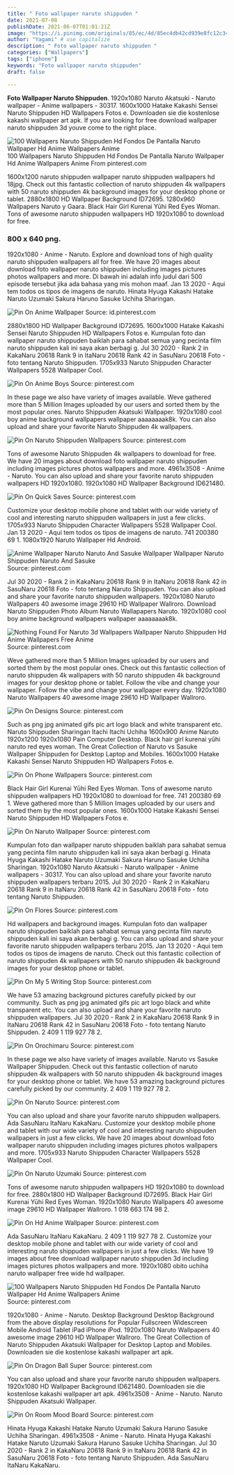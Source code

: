 ```yaml
---
title: " Foto wallpaper naruto shippuden "
date: 2021-07-08
publishDate: 2021-06-07T01:01:21Z
image: "https://i.pinimg.com/originals/85/ec/4d/85ec4db42cd939e8fc12c34ef2f9dc9d.jpg"
author: "Yagami" # use capitalize
description: " Foto wallpaper naruto shippuden "
categories: ["Wallpapers"]
tags: ["iphone"]
keywords: "Foto wallpaper naruto shippuden"
draft: false

---
```



**Foto Wallpaper Naruto Shippuden**. 1920x1080 Naruto Akatsuki - Naruto wallpaper - Anime wallpapers - 30317. 1600x1000 Hatake Kakashi Sensei Naruto Shippuden HD Wallpapers Fotos e. Downloaden sie die kostenlose kakashi wallpaper art apk. If you are looking for free download wallpaper naruto shippuden 3d youve come to the right place.

![100 Wallpapers Naruto Shippuden Hd Fondos De Pantalla Naruto Wallpaper Hd Anime Wallpapers Anime](https://i.pinimg.com/originals/7f/ab/95/7fab95a5f5867bea53cff54ac3bdeae2.jpg "100 Wallpapers Naruto Shippuden Hd Fondos De Pantalla Naruto Wallpaper Hd Anime Wallpapers Anime")
100 Wallpapers Naruto Shippuden Hd Fondos De Pantalla Naruto Wallpaper Hd Anime Wallpapers Anime From pinterest.com


1600x1200 naruto shippuden wallpaper naruto shippuden wallpapers hd 18jpg. Check out this fantastic collection of naruto shippuden 4k wallpapers with 50 naruto shippuden 4k background images for your desktop phone or tablet. 2880x1800 HD Wallpaper Background ID72695. 1280x960 Wallpapers Naruto y Gaara. Black Hair Girl Kurenai Yūhi Red Eyes Woman. Tons of awesome naruto shippuden wallpapers HD 1920x1080 to download for free.

### 800 x 640 png.

1920x1080 - Anime - Naruto. Explore and download tons of high quality naruto shippuden wallpapers all for free. We have 20 images about download foto wallpaper naruto shippuden including images pictures photos wallpapers and more. Di bawah ini adalah info judul dari 500 episode tersebut jika ada bahasa yang mis mohon maaf. Jan 13 2020 - Aqui tem todos os tipos de imagens de naruto. Hinata Hyuga Kakashi Hatake Naruto Uzumaki Sakura Haruno Sasuke Uchiha Sharingan.


![Pin On Anime Wallpaper](https://i.pinimg.com/originals/e8/82/2e/e8822eb05ee7ecd9e4b1218fffdb9287.jpg "Pin On Anime Wallpaper")
Source: id.pinterest.com

2880x1800 HD Wallpaper Background ID72695. 1600x1000 Hatake Kakashi Sensei Naruto Shippuden HD Wallpapers Fotos e. Kumpulan foto dan wallpaper naruto shippuden baiklah para sahabat semua yang pecinta film naruto shippuden kali ini saya akan berbagi g. Jul 30 2020 - Rank 2 in KakaNaru 20618 Rank 9 in ItaNaru 20618 Rank 42 in SasuNaru 20618 Foto - foto tentang Naruto Shippuden. 1705x933 Naruto Shippuden Character Wallpapers 5528 Wallpaper Cool.

![Pin On Anime Boys](https://i.pinimg.com/originals/79/2d/a7/792da78023d8a2c9a36485c84fc63fd9.png "Pin On Anime Boys")
Source: pinterest.com

In these page we also have variety of images available. Weve gathered more than 5 Million Images uploaded by our users and sorted them by the most popular ones. Naruto Shippuden Akatsuki Wallpaper. 1920x1080 cool boy anime background wallpapers wallpaper aaaaaaaak8k. You can also upload and share your favorite Naruto Shippuden 4k wallpapers.

![Pin On Naruto Shippuden Wallpapers](https://i.pinimg.com/originals/d5/09/1b/d5091b9cd5b15b29d24f3db0352077d9.jpg "Pin On Naruto Shippuden Wallpapers")
Source: pinterest.com

Tons of awesome Naruto Shippuden 4k wallpapers to download for free. We have 20 images about download foto wallpaper naruto shippuden including images pictures photos wallpapers and more. 4961x3508 - Anime - Naruto. You can also upload and share your favorite naruto shippuden wallpapers HD 1920x1080. 1920x1080 HD Wallpaper Background ID621480.

![Pin On Quick Saves](https://i.pinimg.com/originals/5f/50/c3/5f50c33d4609224b4fd580b33a3cc5f9.png "Pin On Quick Saves")
Source: pinterest.com

Customize your desktop mobile phone and tablet with our wide variety of cool and interesting naruto shippuden wallpapers in just a few clicks. 1705x933 Naruto Shippuden Character Wallpapers 5528 Wallpaper Cool. Jan 13 2020 - Aqui tem todos os tipos de imagens de naruto. 741 200380 69 1. 1080x1920 Naruto Wallpaper Hd Android.

![Anime Wallpaper Naruto Naruto And Sasuke Wallpaper Wallpaper Naruto Shippuden Naruto And Sasuke](https://i.pinimg.com/originals/6b/a3/62/6ba362d2da1b0ecca4a83d67f21fee6d.jpg "Anime Wallpaper Naruto Naruto And Sasuke Wallpaper Wallpaper Naruto Shippuden Naruto And Sasuke")
Source: pinterest.com

Jul 30 2020 - Rank 2 in KakaNaru 20618 Rank 9 in ItaNaru 20618 Rank 42 in SasuNaru 20618 Foto - foto tentang Naruto Shippuden. You can also upload and share your favorite naruto shippuden wallpapers. 1920x1080 Naruto Wallpapers 40 awesome image 29610 HD Wallpaper Wallroro. Download Naruto Shippuden Photo Album Naruto Wallapapers Naruto. 1920x1080 cool boy anime background wallpapers wallpaper aaaaaaaak8k.

![Nothing Found For Naruto 3d Wallpapers Wallpaper Naruto Shippuden Hd Anime Wallpapers Free Anime](https://i.pinimg.com/originals/d4/8b/26/d48b2638fb65818b8a26a35598e7cc72.png "Nothing Found For Naruto 3d Wallpapers Wallpaper Naruto Shippuden Hd Anime Wallpapers Free Anime")
Source: pinterest.com

Weve gathered more than 5 Million Images uploaded by our users and sorted them by the most popular ones. Check out this fantastic collection of naruto shippuden 4k wallpapers with 50 naruto shippuden 4k background images for your desktop phone or tablet. Follow the vibe and change your wallpaper. Follow the vibe and change your wallpaper every day. 1920x1080 Naruto Wallpapers 40 awesome image 29610 HD Wallpaper Wallroro.

![Pin On Designs](https://i.pinimg.com/originals/e0/1b/20/e01b203b26db44b5e8f52c16b52d8f0b.jpg "Pin On Designs")
Source: pinterest.com

Such as png jpg animated gifs pic art logo black and white transparent etc. Naruto Shippuden Sharingan Itachi Itachi Uchiha 1600x900 Anime Naruto 1920x1200 1920x1080 Pain Computer Desktop. Black hair girl kurenai yūhi naruto red eyes woman. The Great Collection of Naruto vs Sasuke Wallpaper Shippuden for Desktop Laptop and Mobiles. 1600x1000 Hatake Kakashi Sensei Naruto Shippuden HD Wallpapers Fotos e.

![Pin On Phone Wallpapers](https://i.pinimg.com/originals/5a/bc/01/5abc01bd5e0664136ce1c7806e5fce80.jpg "Pin On Phone Wallpapers")
Source: pinterest.com

Black Hair Girl Kurenai Yūhi Red Eyes Woman. Tons of awesome naruto shippuden wallpapers HD 1920x1080 to download for free. 741 200380 69 1. Weve gathered more than 5 Million Images uploaded by our users and sorted them by the most popular ones. 1600x1000 Hatake Kakashi Sensei Naruto Shippuden HD Wallpapers Fotos e.

![Pin On Naruto Wallpaper](https://i.pinimg.com/originals/0a/1c/c8/0a1cc8ec38d57206a14861a4490c6a81.jpg "Pin On Naruto Wallpaper")
Source: pinterest.com

Kumpulan foto dan wallpaper naruto shippuden baiklah para sahabat semua yang pecinta film naruto shippuden kali ini saya akan berbagi g. Hinata Hyuga Kakashi Hatake Naruto Uzumaki Sakura Haruno Sasuke Uchiha Sharingan. 1920x1080 Naruto Akatsuki - Naruto wallpaper - Anime wallpapers - 30317. You can also upload and share your favorite naruto shippuden wallpapers terbaru 2015. Jul 30 2020 - Rank 2 in KakaNaru 20618 Rank 9 in ItaNaru 20618 Rank 42 in SasuNaru 20618 Foto - foto tentang Naruto Shippuden.

![Pin On Flores](https://i.pinimg.com/736x/6a/8b/a1/6a8ba146d13de7faadb85d579ba49656.jpg "Pin On Flores")
Source: pinterest.com

Hd wallpapers and background images. Kumpulan foto dan wallpaper naruto shippuden baiklah para sahabat semua yang pecinta film naruto shippuden kali ini saya akan berbagi g. You can also upload and share your favorite naruto shippuden wallpapers terbaru 2015. Jan 13 2020 - Aqui tem todos os tipos de imagens de naruto. Check out this fantastic collection of naruto shippuden 4k wallpapers with 50 naruto shippuden 4k background images for your desktop phone or tablet.

![Pin On My 5 Writing Stop](https://i.pinimg.com/originals/d9/01/a5/d901a503c09cf45fa179421577679a2b.jpg "Pin On My 5 Writing Stop")
Source: pinterest.com

We have 53 amazing background pictures carefully picked by our community. Such as png jpg animated gifs pic art logo black and white transparent etc. You can also upload and share your favorite naruto shippuden wallpapers. Jul 30 2020 - Rank 2 in KakaNaru 20618 Rank 9 in ItaNaru 20618 Rank 42 in SasuNaru 20618 Foto - foto tentang Naruto Shippuden. 2 409 1 119 927 78 2.

![Pin On Orochimaru](https://i.pinimg.com/originals/a8/55/eb/a855eb13a85070f7b63ad618310a0110.jpg "Pin On Orochimaru")
Source: pinterest.com

In these page we also have variety of images available. Naruto vs Sasuke Wallpaper Shippuden. Check out this fantastic collection of naruto shippuden 4k wallpapers with 50 naruto shippuden 4k background images for your desktop phone or tablet. We have 53 amazing background pictures carefully picked by our community. 2 409 1 119 927 78 2.

![Pin On Naruto](https://i.pinimg.com/564x/37/18/af/3718af36fb6ef526ac884f69360c405a.jpg "Pin On Naruto")
Source: pinterest.com

You can also upload and share your favorite naruto shippuden wallpapers. Ada SasuNaru ItaNaru KakaNaru. Customize your desktop mobile phone and tablet with our wide variety of cool and interesting naruto shippuden wallpapers in just a few clicks. We have 20 images about download foto wallpaper naruto shippuden including images pictures photos wallpapers and more. 1705x933 Naruto Shippuden Character Wallpapers 5528 Wallpaper Cool.

![Pin On Naruto Uzumaki](https://i.pinimg.com/originals/e8/c4/d9/e8c4d9bf48ad435bca0dd32f5766db08.jpg "Pin On Naruto Uzumaki")
Source: pinterest.com

Tons of awesome naruto shippuden wallpapers HD 1920x1080 to download for free. 2880x1800 HD Wallpaper Background ID72695. Black Hair Girl Kurenai Yūhi Red Eyes Woman. 1920x1080 Naruto Wallpapers 40 awesome image 29610 HD Wallpaper Wallroro. 1 018 663 174 98 2.

![Pin On Hd Anime Wallpaper](https://i.pinimg.com/originals/e4/42/f0/e442f0997e3a42758a50a34e603bf449.jpg "Pin On Hd Anime Wallpaper")
Source: pinterest.com

Ada SasuNaru ItaNaru KakaNaru. 2 409 1 119 927 78 2. Customize your desktop mobile phone and tablet with our wide variety of cool and interesting naruto shippuden wallpapers in just a few clicks. We have 19 images about free download wallpaper naruto shippuden 3d including images pictures photos wallpapers and more. 1920x1080 obito uchiha naruto wallpaper free wide hd wallpaper.

![100 Wallpapers Naruto Shippuden Hd Fondos De Pantalla Naruto Wallpaper Hd Anime Wallpapers Anime](https://i.pinimg.com/originals/7f/ab/95/7fab95a5f5867bea53cff54ac3bdeae2.jpg "100 Wallpapers Naruto Shippuden Hd Fondos De Pantalla Naruto Wallpaper Hd Anime Wallpapers Anime")
Source: pinterest.com

1920x1080 - Anime - Naruto. Desktop Background Desktop Background from the above display resolutions for Popular Fullscreen Widescreen Mobile Android Tablet iPad iPhone iPod. 1920x1080 Naruto Wallpapers 40 awesome image 29610 HD Wallpaper Wallroro. The Great Collection of Naruto Shippuden Akatsuki Wallpaper for Desktop Laptop and Mobiles. Downloaden sie die kostenlose kakashi wallpaper art apk.

![Pin On Dragon Ball Super](https://i.pinimg.com/736x/aa/ef/d5/aaefd5ea4429fc1d185f8cb1f349252b.jpg "Pin On Dragon Ball Super")
Source: pinterest.com

You can also upload and share your favorite naruto shippuden wallpapers. 1920x1080 HD Wallpaper Background ID621480. Downloaden sie die kostenlose kakashi wallpaper art apk. 4961x3508 - Anime - Naruto. Naruto Shippuden Akatsuki Wallpaper.

![Pin On Room Mood Board](https://i.pinimg.com/originals/85/ec/4d/85ec4db42cd939e8fc12c34ef2f9dc9d.jpg "Pin On Room Mood Board")
Source: pinterest.com

Hinata Hyuga Kakashi Hatake Naruto Uzumaki Sakura Haruno Sasuke Uchiha Sharingan. 4961x3508 - Anime - Naruto. Hinata Hyuga Kakashi Hatake Naruto Uzumaki Sakura Haruno Sasuke Uchiha Sharingan. Jul 30 2020 - Rank 2 in KakaNaru 20618 Rank 9 in ItaNaru 20618 Rank 42 in SasuNaru 20618 Foto - foto tentang Naruto Shippuden. Ada SasuNaru ItaNaru KakaNaru.

